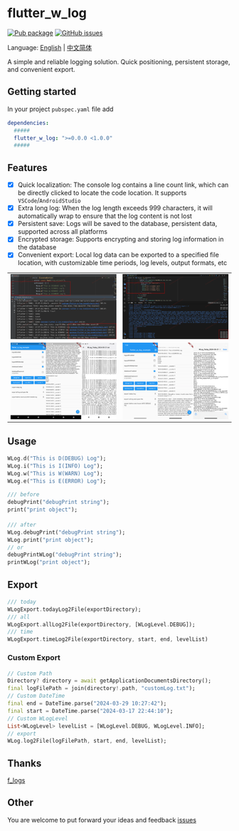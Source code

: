 # flutter_w_log

[![Pub package](https://img.shields.io/pub/v/flutter_w_log.svg)](https://pub.dartlang.org/packages/flutter_w_log) [![GitHub issues](https://img.shields.io/github/issues/jawa0919/flutter_w_log)](https://github.com/jawa0919/flutter_w_log/issues)

Language: [English](README.md) | [中文简体](README_zh.md)

A simple and reliable logging solution. Quick positioning, persistent storage, and convenient export.

## Getting started

In your project `pubspec.yaml` file add

```yaml
dependencies:
  #####
  flutter_w_log: ">=0.0.0 <1.0.0"
  #####
```

## Features

- [x] Quick localization: The console log contains a line count link, which can be directly clicked to locate the code location. It supports `VSCode`/`AndroidStudio`
- [x] Extra long log: When the log length exceeds 999 characters, it will automatically wrap to ensure that the log content is not lost
- [x] Persistent save: Logs will be saved to the database, persistent data, supported across all platforms
- [x] Encrypted storage: Supports encrypting and storing log information in the database
- [x] Convenient export: Local log data can be exported to a specified file location, with customizable time periods, log levels, output formats, etc

|                            |                               |
| :------------------------: | :---------------------------: |
| ![and](./docs/img/as.png)  | ![ios](./docs/img/vscode.png) |
| ![and](./docs/img/and.png) |  ![ios](./docs/img/ios.png)   |

## Usage

```dart
WLog.d("This is D(DEBUG) Log");
WLog.i("This is I(INFO) Log");
WLog.w("This is W(WARN) Log");
WLog.e("This is E(ERROR) Log");
```

```dart
/// before
debugPrint("debugPrint string");
print("print object");

/// after
WLog.debugPrint("debugPrint string");
WLog.print("print object");
// or
debugPrintWLog("debugPrint string");
printWLog("print object");
```

## Export

```dart
/// today
WLogExport.todayLog2File(exportDirectory);
/// all
WLogExport.allLog2File(exportDirectory, [WLogLevel.DEBUG]);
/// time
WLogExport.timeLog2File(exportDirectory, start, end, levelList)
```

### Custom Export

```dart
// Custom Path
Directory? directory = await getApplicationDocumentsDirectory();
final logFilePath = join(directory!.path, "customLog.txt");
// Custom DateTime
final end = DateTime.parse("2024-03-29 10:27:42");
final start = DateTime.parse("2024-03-17 22:44:10");
// Custom WLogLevel
List<WLogLevel> levelList = [WLogLevel.DEBUG, WLogLevel.INFO];
// export
WLog.log2File(logFilePath, start, end, levelList);
```

## Thanks

[f_logs](https://pub.flutter-io.cn/packages/f_logs)

## Other

You are welcome to put forward your ideas and feedback [issues](https://github.com/jawa0919/flutter_w_log/issues)
